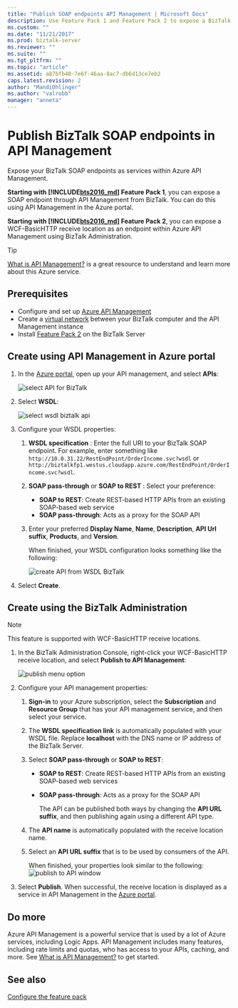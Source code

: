 ```yaml
---
title: "Publish SOAP endpoints API Management | Microsoft Docs"
description: Use Feature Pack 1 and Feature Pack 2 to expose a BizTalk WCF-Basic HTTP receive location as a SOAP endpoint within API management. You can do this using BizTalk Administration console, or paste your endpoint directly within API Management in the Azure portal.
ms.custom: ""
ms.date: "11/21/2017"
ms.prod: biztalk-server
ms.reviewer: ""
ms.suite: ""
ms.tgt_pltfrm: ""
ms.topic: "article"
ms.assetid: a87bfb40-7e6f-46aa-8ac7-db6d13ce7eb2
caps.latest.revision: 2
author: "MandiOhlinger"
ms.author: "valrobb"
manager: "anneta"
---
```


# Publish BizTalk SOAP endpoints in API Management

Expose your BizTalk SOAP endpoints as services within Azure API Management. 

**Starting with [!INCLUDE[bts2016_md](../includes/bts2016-md.md)] Feature Pack 1**, you can expose a SOAP endpoint through API Management from BizTalk. You can do this using  API Management in the Azure portal. 

**Starting with [!INCLUDE[bts2016_md](../includes/bts2016-md.md)] Feature Pack 2**, you can expose a WCF-BasicHTTP receive location as an endpoint within Azure API Management using BizTalk Administration. 

> [!TIP]
> [What is API Management?](https://docs.microsoft.com/azure/api-management/api-management-key-concepts) is a great resource to understand and learn more about this Azure service.

## Prerequisites
* Configure and set up [Azure API Management](https://docs.microsoft.com/azure/api-management/api-management-get-started)
* Create a [virtual network](https://docs.microsoft.com/azure/api-management/api-management-using-with-vnet) between your BizTalk computer and the API Management instance
* Install [Feature Pack 2](https://aka.ms/bts2016fp2) on the BizTalk Server

## Create using API Management in Azure portal 
1. In the [Azure portal](https://portal.azure.com), open up your API management, and select **APIs**:

	![select API for BizTalk](../core/media/select-api-for-biztalk.png)
	
2. Select **WSDL**:

	![select wsdl biztalk api](../core/media/select-wsdl-biztalk-api.png)
	
3. Configure your WSDL properties: 

   1. **WSDL specification** : Enter the full URI to your BizTalk SOAP endpoint. For example, enter something like `http://10.0.31.22/RestEndPoint/OrderIncome.svc?wsdl` or `http://biztalkfp1.westus.cloudapp.azure.com/RestEndPoint/OrderIncome.svc?wsdl`.  

   2. **SOAP pass-through** or **SOAP to REST** : Select your preference: 
       * **SOAP to REST**: Create REST-based HTTP APIs from an existing SOAP-based web service
       * **SOAP pass-through**: Acts as a proxy for the SOAP API 

   3. Enter your preferred **Display Name**, **Name**, **Description**, **API Url suffix**, **Products**, and **Version**.

      When finished, your WSDL configuration looks something like the following: 

      ![create API from WSDL BizTalk](../core/media/create-api-from-wsdl-biztalk.png)

4. Select **Create**.

## Create using the BizTalk Administration

> [!NOTE] 
> This feature is supported with WCF-BasicHTTP receive locations. 

1. In the BizTalk Administration Console, right-click your WCF-BasicHTTP receive location, and select **Publish to API Management**:  

    ![publish menu option](../core/media/publish-to-api-management-option.png)
 
2. Configure your API management properties: 

   1. **Sign-in** to your Azure subscription, select the **Subscription** and **Resource Group** that has your API management service, and then select your service.

   2. The **WSDL specification link** is automatically populated with your WSDL file. Replace **localhost** with the DNS name or IP address of the BizTalk Server. 

   3. Select **SOAP pass-through** or **SOAP to REST**:  
      * **SOAP to REST**: Create REST-based HTTP APIs from an existing SOAP-based web services
      * **SOAP pass-through**: Acts as a proxy for the SOAP API 

        The API can be published both ways by changing the **API URL suffix**, and then publishing again using a different API type.

   4. The **API name** is automatically populated with the receive location name.

   5. Select an **API URL suffix** that is to be used by consumers of the API. 

      When finished, your properties look similar to the following:  
      ![publish to API window](../core/media/api-management-publish-window.png)


3. Select **Publish**. When successful, the receive location is displayed as a service in API Management in the [Azure portal](https://portal.azure.com). 

## Do more
Azure API Management is a powerful service that is used by a lot of Azure services, including Logic Apps. API Management includes many features, including rate limits and quotas, who has access to your APIs, caching, and more. See [What is API Management?](https://docs.microsoft.com/azure/api-management/api-management-key-concepts) to get started.

## See also
[Configure the feature pack](configure-the-feature-pack.md)
